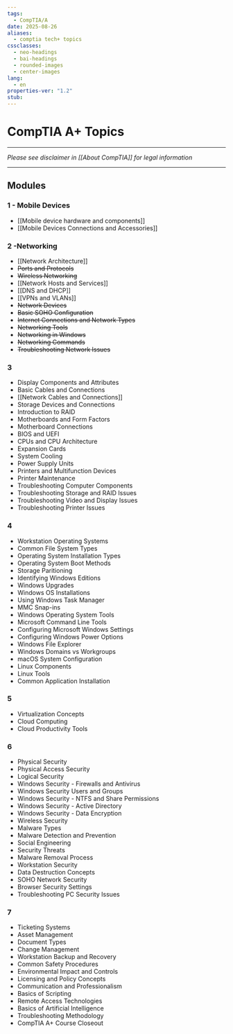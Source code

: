 ```yaml
---
tags:
  - CompTIA/A
date: 2025-08-26
aliases:
  - comptia tech+ topics
cssclasses:
  - neo-headings
  - bai-headings
  - rounded-images
  - center-images
lang:
  - en
properties-ver: "1.2"
stub:
---
```

# CompTIA A+ Topics

***
*Please see disclaimer in [[About CompTIA]] for legal information*
***

## Modules
### 1 - Mobile Devices
- [[Mobile device hardware and components]]
- [[Mobile Devices Connections and Accessories]]
### 2 -Networking
- [[Network Architecture]]
- ~~Ports and Protocols~~
- ~~Wireless Networking~~
- [[Network Hosts and Services]]
- [[DNS and DHCP]]
- [[VPNs and VLANs]]
- ~~Network Devices~~
- ~~Basic SOHO Configuration~~
- ~~Internet Connections and Network Types~~
- ~~Networking Tools~~
- ~~Networking in Windows~~
- ~~Networking Commands~~
- ~~Troubleshooting Network Issues~~
### 3
- Display Components and Attributes
- Basic Cables and Connections
- [[Network Cables and Connections]]
- Storage Devices and Connections
- Introduction to RAID
- Motherboards and Form Factors
- Motherboard Connections
- BIOS and UEFI
- CPUs and CPU Architecture
- Expansion Cards
- System Cooling
- Power Supply Units
- Printers and Multifunction Devices
- Printer Maintenance
- Troubleshooting Computer Components
- Troubleshooting Storage and RAID Issues
- Troubleshooting Video and Display Issues
- Troubleshooting Printer Issues
### 4
- Workstation Operating Systems
- Common File System Types
- Operating System Installation Types
- Operating System Boot Methods
- Storage Paritioning
- Identifying Windows Editions
- Windows Upgrades
- Windows OS Installations
- Using Windows Task Manager
- MMC Snap-ins
- Windows Operating System Tools
- Microsoft Command Line Tools
- Configuring Microsoft Windows Settings
- Configuring Windows Power Options
- Windows File Explorer
- Windows Domains vs Workgroups
- macOS System Configuration
- Linux Components
- Linux Tools
- Common Application Installation
### 5
- Virtualization Concepts
- Cloud Computing
- Cloud Productivity Tools
### 6
- Physical Security
- Physical Access Security
- Logical Security
- Windows Security - Firewalls and Antivirus
- Windows Security Users and Groups
- Windows Security - NTFS and Share Permissions
- Windows Security - Active Directory
- Windows Security - Data Encryption
- Wireless Security
- Malware Types
- Malware Detection and Prevention
- Social Engineering
- Security Threats
- Malware Removal Process
- Workstation Security
- Data Destruction Concepts
- SOHO Network Security
- Browser Security Settings
- Troubleshooting PC Security Issues
### 7
- Ticketing Systems
- Asset Management
- Document Types
- Change Management
- Workstation Backup and Recovery
- Common Safety Procedures
- Environmental Impact and Controls
- Licensing and Policy Concepts
- Communication and Professionalism
- Basics of Scripting
- Remote Access Technologies
- Basics of Artificial Intelligence
- Troubleshooting Methodology
- CompTIA A+ Course Closeout
